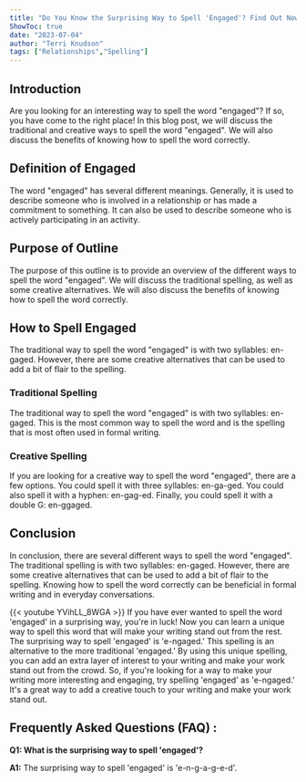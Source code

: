 ```yaml
---
title: "Do You Know the Surprising Way to Spell 'Engaged'? Find Out Now!"
ShowToc: true 
date: "2023-07-04"
author: "Terri Knudson" 
tags: ["Relationships","Spelling"]
---
```

## Introduction 
Are you looking for an interesting way to spell the word "engaged"? If so, you have come to the right place! In this blog post, we will discuss the traditional and creative ways to spell the word "engaged". We will also discuss the benefits of knowing how to spell the word correctly. 

## Definition of Engaged
The word "engaged" has several different meanings. Generally, it is used to describe someone who is involved in a relationship or has made a commitment to something. It can also be used to describe someone who is actively participating in an activity. 

## Purpose of Outline
The purpose of this outline is to provide an overview of the different ways to spell the word "engaged". We will discuss the traditional spelling, as well as some creative alternatives. We will also discuss the benefits of knowing how to spell the word correctly. 

## How to Spell Engaged
The traditional way to spell the word "engaged" is with two syllables: en-gaged. However, there are some creative alternatives that can be used to add a bit of flair to the spelling. 

### Traditional Spelling
The traditional way to spell the word "engaged" is with two syllables: en-gaged. This is the most common way to spell the word and is the spelling that is most often used in formal writing. 

### Creative Spelling
If you are looking for a creative way to spell the word "engaged", there are a few options. You could spell it with three syllables: en-ga-ged. You could also spell it with a hyphen: en-gag-ed. Finally, you could spell it with a double G: en-ggaged. 

## Conclusion
In conclusion, there are several different ways to spell the word "engaged". The traditional spelling is with two syllables: en-gaged. However, there are some creative alternatives that can be used to add a bit of flair to the spelling. Knowing how to spell the word correctly can be beneficial in formal writing and in everyday conversations.

{{< youtube YVihLL_8WGA >}} 
If you have ever wanted to spell the word 'engaged' in a surprising way, you're in luck! Now you can learn a unique way to spell this word that will make your writing stand out from the rest. The surprising way to spell 'engaged' is 'e-ngaged.' This spelling is an alternative to the more traditional 'engaged.' By using this unique spelling, you can add an extra layer of interest to your writing and make your work stand out from the crowd. So, if you're looking for a way to make your writing more interesting and engaging, try spelling 'engaged' as 'e-ngaged.' It's a great way to add a creative touch to your writing and make your work stand out.

## Frequently Asked Questions (FAQ) :
**Q1: What is the surprising way to spell 'engaged'?**

**A1:** The surprising way to spell 'engaged' is 'e-n-g-a-g-e-d'.





